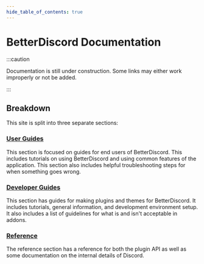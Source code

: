 ```yaml
---
hide_table_of_contents: true
---
```


# BetterDiscord Documentation

:::caution

Documentation is still under construction. Some links may either work improperly or not be added.

:::

## Breakdown

This site is split into three separate sections:

### [User Guides](./users/index.md)

This section is focused on guides for end users of BetterDiscord. This includes tutorials on using BetterDiscord and using common features of the application. This section also includes helpful troubleshooting steps for when something goes wrong.

### [Developer Guides](./developers/index.md)

This section has guides for making plugins and themes for BetterDiscord. It includes tutorials, general information, and development environment setup. It also includes a list of guidelines for what is and isn't acceptable in addons.

### [Reference](./api)

The reference section has a reference for both the plugin API as well as some documentation on the internal details of Discord.
